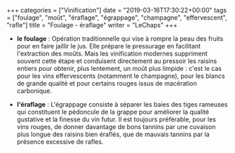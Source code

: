 +++
categories = ["Vinification"]
date = "2019-03-16T17:30:22+00:00"
tags = ["foulage", "moût", "éraflage", "égrappage", "champagne", "effervescent", "rafle"]
title = "Foulage - éraflage"
writer = "LeChaps"
+++

* **le foulage** : Opération traditionnelle qui vise à rompre la peau des fruits pour en faire jaillir le jus. Elle prépare le pressurage en facilitant l'extraction des moûts. Mais les vinification modernes suppriment souvent cette étape et conduisent directement au pressoir les raisins entiers pour obtenir, plus lentement, un moût plus limpide : c'est le cas pour les vins effervescents (notamment le champagne), pour les blancs de grande qualité et pour certains rouges issus de macération carbonique.

* **l'éraflage** : L'égrappage consiste à séparer les baies des tiges rameuses qui constituent le pédoncule de la grappe pour améliorer la qualité gustative et la finesse du vin futur. Il est toujours préférable, pour les vins rouges, de donner davantage de bons tannins par une cuvaison plus longue des raisins bien éraflés, que de mauvais tannins par la présence excessive de rafles.